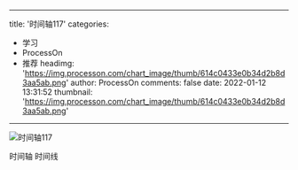 
---
title: '时间轴117'
categories: 
 - 学习
 - ProcessOn
 - 推荐
headimg: 'https://img.processon.com/chart_image/thumb/614c0433e0b34d2b8d3aa5ab.png'
author: ProcessOn
comments: false
date: 2022-01-12 13:31:52
thumbnail: 'https://img.processon.com/chart_image/thumb/614c0433e0b34d2b8d3aa5ab.png'
---

<div>   
<img class="thumb" alt="时间轴117" src="https://img.processon.com/chart_image/thumb/614c0433e0b34d2b8d3aa5ab.png" referrerpolicy="no-referrer">
<p>时间轴 时间线</p>  
</div>
            